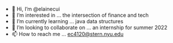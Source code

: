 - 👋 Hi, I’m @elainecui
- 👀 I’m interested in ... the intersection of finance and tech
- 🌱 I’m currently learning ... java data structures
- 💞️ I’m looking to collaborate on ... an internship for summer 2022
- 📫 How to reach me ... ec4120@stern.nyu.edu

<!---
elainecui/elainecui is a ✨ special ✨ repository because its `README.md` (this file) appears on your GitHub profile.
You can click the Preview link to take a look at your changes.
--->
